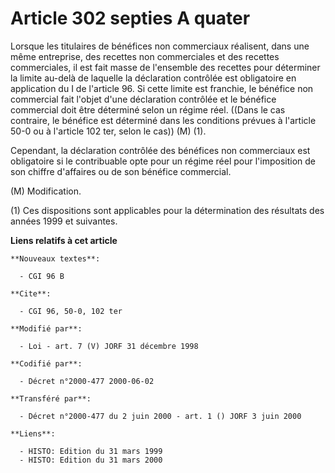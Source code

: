 # Article 302 septies A quater

Lorsque les titulaires de bénéfices non commerciaux réalisent, dans une même entreprise, des recettes non commerciales et des
recettes commerciales, il est fait masse de l'ensemble des recettes pour déterminer la limite au-delà de laquelle la
déclaration contrôlée est obligatoire en application du I de l'article 96. Si cette limite est franchie, le bénéfice non
commercial fait l'objet d'une déclaration contrôlée et le bénéfice commercial doit être déterminé selon un régime réel.
((Dans le cas contraire, le bénéfice est déterminé dans les conditions prévues à l'article 50-0 ou à l'article 102 ter, selon
le cas)) (M) (1).

Cependant, la déclaration contrôlée des bénéfices non commerciaux est obligatoire si le contribuable opte pour un régime réel
pour l'imposition de son chiffre d'affaires ou de son bénéfice commercial.

(M) Modification.

(1) Ces dispositions sont applicables pour la détermination des résultats des années 1999 et suivantes.

**Liens relatifs à cet article**

	**Nouveaux textes**:

	  - CGI 96 B

	**Cite**:

	  - CGI 96, 50-0, 102 ter

	**Modifié par**:

	  - Loi - art. 7 (V) JORF 31 décembre 1998

	**Codifié par**:

	  - Décret n°2000-477 2000-06-02

	**Transféré par**:

	  - Décret n°2000-477 du 2 juin 2000 - art. 1 () JORF 3 juin 2000

	**Liens**:

	  - HISTO: Edition du 31 mars 1999
	  - HISTO: Edition du 31 mars 2000
